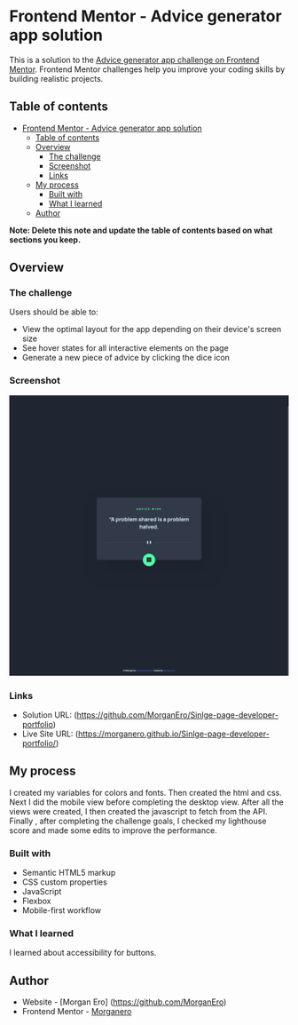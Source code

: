 # Frontend Mentor - Advice generator app solution

This is a solution to the [Advice generator app challenge on Frontend Mentor](https://www.frontendmentor.io/challenges/advice-generator-app-QdUG-13db). Frontend Mentor challenges help you improve your coding skills by building realistic projects.

## Table of contents

- [Frontend Mentor - Advice generator app solution](#frontend-mentor---advice-generator-app-solution)
  - [Table of contents](#table-of-contents)
  - [Overview](#overview)
    - [The challenge](#the-challenge)
    - [Screenshot](#screenshot)
    - [Links](#links)
  - [My process](#my-process)
    - [Built with](#built-with)
    - [What I learned](#what-i-learned)
  - [Author](#author)

**Note: Delete this note and update the table of contents based on what sections you keep.**

## Overview

### The challenge

Users should be able to:

- View the optimal layout for the app depending on their device's screen size
- See hover states for all interactive elements on the page
- Generate a new piece of advice by clicking the dice icon

### Screenshot

![](/assets/images/Screen%20Shot%202024-05-07%20at%2010.30.04.png)

### Links

- Solution URL: (https://github.com/MorganEro/Sinlge-page-developer-portfolio)
- Live Site URL: (https://morganero.github.io/Sinlge-page-developer-portfolio/)

## My process

I created my variables for colors and fonts. Then created the html and css. Next I did the mobile view before completing the desktop view. After all the views were created, I then created the javascript to fetch from the API. Finally , after completing the challenge goals, I checked my lighthouse score and made some edits to improve the performance.

### Built with

- Semantic HTML5 markup
- CSS custom properties
- JavaScript
- Flexbox
- Mobile-first workflow

### What I learned

I learned about accessibility for buttons.

## Author

- Website - [Morgan Ero] (https://github.com/MorganEro)
- Frontend Mentor - [Morganero](https://www.frontendmentor.io/profile/MorganEro)
